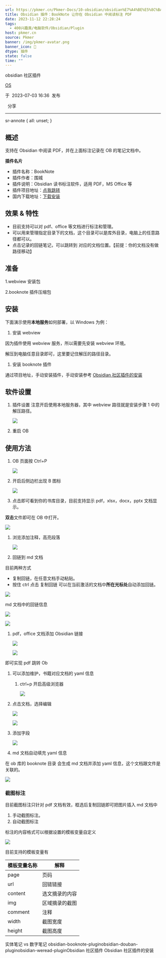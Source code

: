 ```yaml
---
url: https://pkmer.cn/Pkmer-Docs/10-obsidian/obsidian%E7%A4%BE%E5%8C%BA%E6%8F%92%E4%BB%B6/obsidian-booknote-plugin/
title: Obsidian 插件：BookNote 让你在 Obsidian 中阅读标注 PDF
date: 2023-11-12 22:28:24
tags:
  - 400兴趣类/电脑软件/Obsidian/Plugin
host: pkmer.cn
source: Pkmer
banner: /img/pkmer-avatar.png
banner_icon: 🔖
dtype: 插件
state: false
time: ""
---
```

<div class="menu-toggle"> <SidebarToggle client:idle ></SidebarToggle> </div>

obsidian 社区插件

[OS](https://pkmer.cn/authors/os)

于  2023-07-03 16:36  发布

  分享

* * *

sr-annote { all: unset; }

## 概述

支持在 Obsidian 中阅读 PDF，并在上面标注记录在 OB 的笔记文档中。

**插件名片**

*   插件名称：BookNote
*   插件作者：围城
*   插件说明：Obsidian 读书标注软件，适用 PDF，MS Office 等
*   插件项目地址：[点我跳转](https://kknwfe6755.feishu.cn/docs/doccnBfbtETItLHMmbDBGBRdPrh)
*   国内下载地址：[下载安装](https://pkmer.cn/products/plugin/pluginMarket/?obsidian-booknote-plugin)

## 效果 & 特性

*   目前支持可以对 pdf、office 等文档进行标注和管理。
*   可以用来管理指定目录下的文档，这个目录可以是库外目录，电脑上的任意路径都可以。
*   点击记录的回链笔记，可以跳转到 对应的文档位置。【前提：你的文档没有做路径移动】

## 准备

1.webview 安装包

2.booknote 插件压缩包

## 安装

下面演示使用**本地服务**如何部署，以 Windows 为例：

1.  安装 webview

因为插件使用 webview 服务，所以需要先安装 webview 环境。

解压到电脑任意目录即可，这里要记住解压的路径目录。

1.  安装 booknote 插件

通过项目地址，手动安装插件，手动安装参考 [Obsidian 社区插件的安装](https://pkmer.cn/Pkmer-Docs/10-obsidian/obsidian%E7%A4%BE%E5%8C%BA%E6%8F%92%E4%BB%B6/obsidian%E7%A4%BE%E5%8C%BA%E6%8F%92%E4%BB%B6%E7%9A%84%E5%AE%89%E8%A3%85)

## 软件设置

1.  插件设置 注意开启使用本地服务器，其中 webview 路径就是安装步骤 1 中的解压路径。
    
    ![](https://cdn.pkmer.cn/images/e37b4a5143089ca063d491769f9afd36_MD5.png!pkmer)
    
2.  重启 OB
    

## 使用方法

1.  OB 页面按 Ctrl+P
    
    ![](https://cdn.pkmer.cn/images/23ac31100fc97e6574269fcf10d05fb3_MD5.png!pkmer)
    
2.  开启后侧边栏出现 B 图标
    
    ![](https://cdn.pkmer.cn/images/0b471490bc6f2596dccc56e39f29efa0_MD5.png!pkmer)
    
3.  点击即可看到你的书库目录，目前支持显示 pdf，xlsx，docx，pptx 文档显示。
    

**双击**文件即可在 OB 中打开。

![](https://cdn.pkmer.cn/images/a5baae18381c480d57d5c66f4b8f302a_MD5.png!pkmer)

1.  浏览添加注释，高亮段落
    
    ![](https://cdn.pkmer.cn/images/af09733e3b7834b89ee54563cb4d9787_MD5.png!pkmer)
    
2.  回链到 md 文档
    

目前两种方式

*   复制回链，在任意文档手动粘贴。
*   按住 ctrl 点击 复制回链 可以在当前激活的文档中**所在光标处**自动添加回链。

![](https://cdn.pkmer.cn/images/75596842f49a9e9bda5b41d1170078ce_MD5.png!pkmer)

md 文档中的回链信息

![](https://cdn.pkmer.cn/images/53991662833e81b55d082e03f6ed0c41_MD5.png!pkmer)

![](https://cdn.pkmer.cn/images/a295dcf9fab4ca305794b8dc70aaef9e_MD5.png!pkmer)

1.  pdf，office 文档添加 Obsidian 链接
    
    ![](https://cdn.pkmer.cn/images/82c7900a82ea217cdf3497676498ec5c_MD5.png!pkmer)
    
    ![](https://kknwfe6755.feishu.cn/space/api/box/stream/download/asynccode/?code=MDljZTIwOWQ2MzE5MjA3ZjI2YTI5NDNiNWY5NDZmMWZfVHo1Z2tjVkQ3aUJjSGNHTkh5TWVtamxpUEtYYVBnVnFfVG9rZW46Ym94Y25wU0xiRmhPblEyQW8zaXlSQ1gxelFoXzE2NzQ0MDEwNDc6MTY3NDQwNDY0N19WNA)
    

即可实现 pdf 跳转 Ob

1.  可以添加维护，书籍对应文档的 yaml 信息
    
    1.  ctrl+p 开启高级浏览器
        
        ![](https://cdn.pkmer.cn/images/1231d8b4b76bcf36dc4f0774bce24933_MD5.png!pkmer)
        
2.  点击文档，选择编辑
    
    ![](https://cdn.pkmer.cn/images/cc3c8a317d229b9d6cd80e58c7fd828a_MD5.png!pkmer)
    
    ![](https://kknwfe6755.feishu.cn/space/api/box/stream/download/asynccode/?code=YjRiNzAyZmY0ZGE0YmUyYjM2OTczYmY0ODc1MjczYWVfUXpCc2hRVkFXVGh4bGY3RWd6bXE1MEtlcHJ4eGkxUElfVG9rZW46Ym94Y25HUnlxcm54S1ZTSEpXS0UxalphaE1kXzE2NzQ0MDEwNDc6MTY3NDQwNDY0N19WNA)
    
3.  添加字段
    
    ![](https://cdn.pkmer.cn/images/c6958ce45a77aa9b4b77c62618ecf2b3_MD5.png!pkmer)
    
4.  md 文档自动填充 yaml 信息
    

在 ob 库的 booknote 目录 会生成 md 文档并添加 yaml 信息，这个文档跟文件是关联的。

![](https://cdn.pkmer.cn/images/63796daeb61ecf4c96eb186059ac9db6_MD5.png!pkmer)

### 截图标注

目前截图标注只针对 pdf 文档有效，框选后复制回链即可把图片插入 md 文档中

1.  手动截图标注。
2.  自动截图标注

标注的内容格式可以根据设置的模板变量自定义

![](https://cdn.pkmer.cn/images/c0789f3c879f3c5a2dee0ae4436b8e28_MD5.png!pkmer)

目前支持的模板变量有

<table><thead><tr><th>模板变量名称</th><th>解释</th></tr></thead><tbody><tr><td>page</td><td>页码</td></tr><tr><td>url</td><td>回链链接</td></tr><tr><td>content</td><td>选文摘录的内容</td></tr><tr><td>img</td><td>区域摘录的截图</td></tr><tr><td>comment</td><td>注释</td></tr><tr><td>width</td><td>截图宽度</td></tr><tr><td>height</td><td>截图高度</td></tr></tbody></table>

实体笔记 vs 数字笔记 obsidian-booknote-pluginobsidian-douban-pluginobsidian-weread-pluginObsidian 社区插件 Obsidian 社区插件的安装